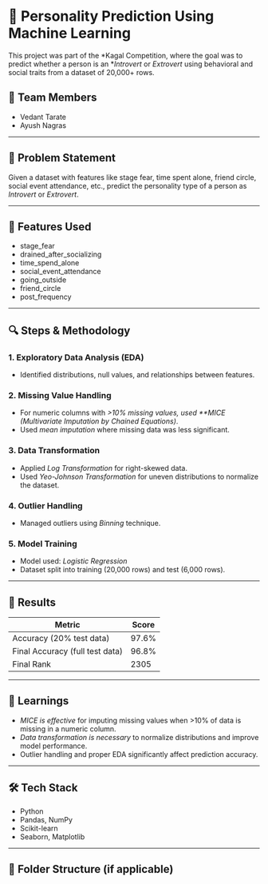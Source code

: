 # 🤖 Personality Prediction Using Machine Learning

This project was part of the *Kagal Competition, where the goal was to predict whether a person is an **Introvert* or *Extrovert* using behavioral and social traits from a dataset of 20,000+ rows.

## 👥 Team Members
- Vedant Tarate
- Ayush Nagras

---

## 📌 Problem Statement
Given a dataset with features like stage fear, time spent alone, friend circle, social event attendance, etc., predict the personality type of a person as *Introvert* or *Extrovert*.

---

## 🧾 Features Used
- stage_fear
- drained_after_socializing
- time_spend_alone
- social_event_attendance
- going_outside
- friend_circle
- post_frequency

---

## 🔍 Steps & Methodology

### 1. Exploratory Data Analysis (EDA)
- Identified distributions, null values, and relationships between features.

### 2. Missing Value Handling
- For numeric columns with *>10% missing values, used **MICE (Multivariate Imputation by Chained Equations)*.
- Used *mean imputation* where missing data was less significant.

### 3. Data Transformation
- Applied *Log Transformation* for right-skewed data.
- Used *Yeo-Johnson Transformation* for uneven distributions to normalize the dataset.

### 4. Outlier Handling
- Managed outliers using *Binning* technique.

### 5. Model Training
- Model used: *Logistic Regression*
- Dataset split into training (20,000 rows) and test (6,000 rows).

---

## 🏁 Results

| Metric | Score |
|--------|-------|
| Accuracy (20% test data) | 97.6% |
| Final Accuracy (full test data) | 96.8% |
| Final Rank | 2305 |

---

## 🧠 Learnings
- *MICE is effective* for imputing missing values when >10% of data is missing in a numeric column.
- *Data transformation is necessary* to normalize distributions and improve model performance.
- Outlier handling and proper EDA significantly affect prediction accuracy.

---

## 🛠 Tech Stack
- Python
- Pandas, NumPy
- Scikit-learn
- Seaborn, Matplotlib

---

## 📂 Folder Structure (if applicable)
